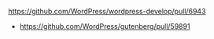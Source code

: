 https://github.com/WordPress/wordpress-develop/pull/6943

* https://github.com/WordPress/gutenberg/pull/59891